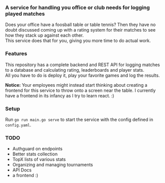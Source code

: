 ### A service for handling you office or club needs for logging played matches
Does your office have a foosball table or table tennis?
Then they have no doubt discussed coming up with a rating system for their matches to see how they stack up against each other. \
This service does that for you, giving you more time to do actual work. 

### Features
This repository has a complete backend and REST API for logging matches to a database and calculating rating, leaderboards and player stats. \
All you have to do is deploy it, play your favorite games and log the results. 

**Notice:** Your employees might instead start thinking about creating a frontend for this service to throw onto a screen near the table.
I currently have a frontend in its infancy as I try to learn react. :)

### Setup
Run <code>go run main.go serve</code> to start the service with the config defined in <code>config.yaml</code>.

### TODO
- Authguard on endpoints
- Better stats collection 
- TopX lists of various stats
- Organizing and managing tournaments  
- API Docs
- a frontend :)
